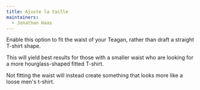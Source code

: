 ```yaml
---
title: Ajuste la taille
maintainers:
  - Jonathan Haas
---
```


Enable this option to fit the waist of your Teagan, rather than draft a straight T-shirt shape.

This will yield best results for those with a smaller waist who are looking for a more hourglass-shaped fitted T-shirt.

Not fitting the waist will instead create something that looks more like a loose men's t-shirt.
